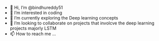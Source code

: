 - 👋 Hi, I’m @bindhureddy51
- 👀 I’m interested in coding
- 🌱 I’m currently exploring the Deep learning concepts 
- 💞️ I’m looking to collaborate on projects that involcve the deep learning projects majorly LSTM
- 📫 How to reach me ...

<!---
bindhureddy51/bindhureddy51 is a ✨ special ✨ repository because its `README.md` (this file) appears on your GitHub profile.
You can click the Preview link to take a look at your changes.
--->
